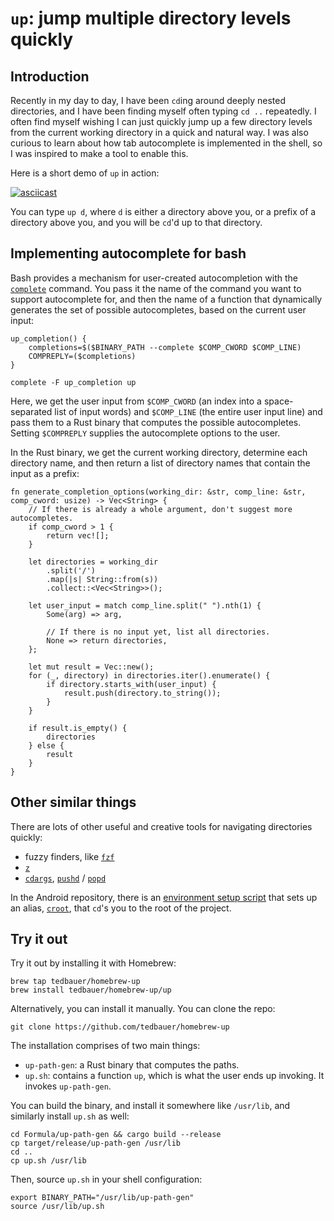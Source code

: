# `up`: jump multiple directory levels quickly

## Introduction

Recently in my day to day, I have been `cd`ing around deeply nested directories, and I have been finding myself often typing `cd ..` repeatedly. I often find myself wishing I can just quickly jump up a few directory levels from the current working directory in a quick and natural way. I was also curious to learn about how tab autocomplete is implemented in the shell, so I was inspired to make a tool to enable this.

Here is a short demo of `up` in action:

[![asciicast](https://asciinema.org/a/fdSxD29IhP6LmXuGQpbm27sNf.svg)](https://asciinema.org/a/fdSxD29IhP6LmXuGQpbm27sNf)

You can type `up d`, where `d` is either a directory above you, or a prefix of a directory above you, and you will be `cd`'d up to that directory.

## Implementing autocomplete for bash

Bash provides a mechanism for user-created autocompletion with the [`complete`](https://linuxcommand.org/lc3_man_pages/completeh.html) command. You pass it the name of the command you want to support autocomplete for, and then the name of a function that dynamically generates the set of possible autocompletes, based on the current user input:

```
up_completion() {
    completions=$($BINARY_PATH --complete $COMP_CWORD $COMP_LINE)
    COMPREPLY=($completions)
}

complete -F up_completion up
```

Here, we get the user input from `$COMP_CWORD` (an index into a space-separated list of input words) and `$COMP_LINE` (the entire user input line) and pass them to a Rust binary that computes the possible autocompletes. Setting `$COMPREPLY` supplies the autocomplete options to the user.

In the Rust binary, we get the current working directory, determine each directory name, and then return a list of directory names that contain the input as a prefix:

```
fn generate_completion_options(working_dir: &str, comp_line: &str, comp_cword: usize) -> Vec<String> {
    // If there is already a whole argument, don't suggest more autocompletes.
    if comp_cword > 1 {
        return vec![];
    }

    let directories = working_dir
        .split('/')
        .map(|s| String::from(s))
        .collect::<Vec<String>>();

    let user_input = match comp_line.split(" ").nth(1) {
        Some(arg) => arg,

        // If there is no input yet, list all directories.
        None => return directories,
    };

    let mut result = Vec::new();
    for (_, directory) in directories.iter().enumerate() {
        if directory.starts_with(user_input) {
            result.push(directory.to_string());
        }
    }

    if result.is_empty() {
        directories
    } else {
        result
    }
}
```

## Other similar things

There are lots of other useful and creative tools for navigating directories quickly:

- fuzzy finders, like [`fzf`](https://github.com/junegunn/fzf)
- [`z`](https://github.com/rupa/z)
- [`cdargs`](https://linux.die.net/man/1/cdargs), [`pushd`](https://linuxcommand.org/lc3_man_pages/pushdh.html) / [`popd`](https://linuxcommand.org/lc3_man_pages/popdh.html)

In the Android repository, there is an [environment setup script](https://cs.android.com/android/platform/superproject/main/+/main:build/make/envsetup.sh) that sets up an alias, [`croot`](https://cs.android.com/android/_/android/platform/build/+/db666bcb0ce5934f75664076306a5912c0aa89b7:envsetup.sh;l=1044;bpv=1;bpt=0), that `cd`'s you to the root of the project.

## Try it out

Try it out by installing it with Homebrew:

```
brew tap tedbauer/homebrew-up
brew install tedbauer/homebrew-up/up
```

Alternatively, you can install it manually. You can clone the repo:

```
git clone https://github.com/tedbauer/homebrew-up
```

The installation comprises of two main things:
- `up-path-gen`: a Rust binary that computes the paths.
- `up.sh`: contains a function `up`, which is what the user ends up invoking. It invokes `up-path-gen`.

You can build the binary, and install it somewhere like `/usr/lib`, and similarly install `up.sh` as well:

```
cd Formula/up-path-gen && cargo build --release
cp target/release/up-path-gen /usr/lib
cd ..
cp up.sh /usr/lib
```

Then, source `up.sh` in your shell configuration:

```
export BINARY_PATH="/usr/lib/up-path-gen"
source /usr/lib/up.sh
```
